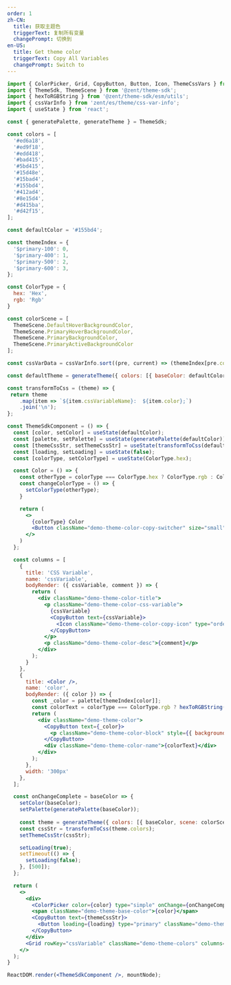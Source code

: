 ```yaml
---
order: 1
zh-CN:
  title: 获取主题色
  triggerText: 复制所有变量
  changePrompt: 切换到
en-US:
  title: Get theme color
  triggerText: Copy All Variables
  changePrompt: Switch to
---
```


```jsx
import { ColorPicker, Grid, CopyButton, Button, Icon, ThemeCssVars } from 'zent';
import { ThemeSdk, ThemeScene } from '@zent/theme-sdk';
import { hexToRGBString } from '@zent/theme-sdk/esm/utils';
import { cssVarInfo } from 'zent/es/theme/css-var-info';
import { useState } from 'react';

const { generatePalette, generateTheme } = ThemeSdk;

const colors = [
  '#ed6a18',
  '#ed9f18',
  '#edd418',
  '#bad415',
  '#5bd415',
  '#15d48e',
  '#15bad4',
  '#155bd4',
  '#412ad4',
  '#8e15d4',
  '#d415ba',
  '#d42f15',
];

const defaultColor = '#155bd4';

const themeIndex = {
  '$primary-100': 0,
  '$primary-400': 1,
  '$primary-500': 2,
  '$primary-600': 3,
};

const ColorType = {
  hex: 'Hex',
  rgb: 'Rgb'
}

const colorScene = [
  ThemeScene.DefaultHoverBackgroundColor,
  ThemeScene.PrimaryHoverBackgroundColor,
  ThemeScene.PrimaryBackgroundColor,
  ThemeScene.PrimaryActiveBackgroundColor
];

const cssVarData = cssVarInfo.sort((pre, current) => (themeIndex[pre.color] - themeIndex[current.color]));

const defaultTheme = generateTheme({ colors: [{ baseColor: defaultColor, scene: colorScene }] }, ThemeCssVars);

const transformToCss = (theme) => {
 return theme
    .map(item => `${item.cssVariableName}:  ${item.color};`)
    .join('\n');
};

const ThemeSdkComponent = () => {
  const [color, setColor] = useState(defaultColor);
  const [palette, setPalette] = useState(generatePalette(defaultColor));
  const [themeCssStr, setThemeCssStr] = useState(transformToCss(defaultTheme.colors));
  const [loading, setLoading] = useState(false);
  const [colorType, setColorType] = useState(ColorType.hex);

  const Color = () => {
    const otherType = colorType === ColorType.hex ? ColorType.rgb : ColorType.hex;
    const changeColorType = () => {
      setColorType(otherType);
    }

    return (
      <>
        {colorType} Color
        <Button className="demo-theme-color-copy-switcher" size="small" onClick={changeColorType}>{i18n.changePrompt} {otherType}</Button>
      </>
    )
  };

  const columns = [
    {
      title: 'CSS Variable',
      name: 'cssVariable',
      bodyRender: ({ cssVariable, comment }) => {
        return (
          <div className="demo-theme-color-title">
            <p className="demo-theme-color-css-variable">
              {cssVariable}
              <CopyButton text={cssVariable}>
                <Icon className="demo-theme-color-copy-icon" type="order-o" />
              </CopyButton>
            </p>
            <p className="demo-theme-color-desc">{comment}</p>
          </div>
        );
      }
    },
    {
      title: <Color />,
      name: 'color',
      bodyRender: ({ color }) => {
        const _color = palette[themeIndex[color]];
        const colorText = colorType === ColorType.rgb ? hexToRGBString(_color) : _color ;
        return (
          <div className="demo-theme-color">
            <CopyButton text={_color}>
              <p className="demo-theme-color-block" style={{ background: _color }}></p>
            </CopyButton>
            <div className="demo-theme-color-name">{colorText}</div>
          </div>
        );
      },
      width: '300px'
    },
  ];

  const onChangeComplete = baseColor => {
    setColor(baseColor);
    setPalette(generatePalette(baseColor));
 
    const theme = generateTheme({ colors: [{ baseColor, scene: colorScene }] }, ThemeCssVars);
    const cssStr = transformToCss(theme.colors);
    setThemeCssStr(cssStr);

    setLoading(true);
    setTimeout(() => {
      setLoading(false);
    }, [500]);
  };

  return (
    <>
      <div>
        <ColorPicker color={color} type="simple" onChange={onChangeComplete} presetColors={colors} />
        <span className="demo-theme-base-color">{color}</span>
        <CopyButton text={themeCssStr}>
          <Button loading={loading} type="primary" className="demo-theme-copy-btn">{i18n.triggerText}</Button>
        </CopyButton>
      </div>
      <Grid rowKey="cssVariable" className="demo-theme-colors" columns={columns} datasets={cssVarData} />
    </>
  );
}

ReactDOM.render(<ThemeSdkComponent />, mountNode);
```
<style>
.demo-theme-color-title {
  font-size: 14px;
  color: #333;
}

.demo-theme-color-css-variable {
  cursor: pointer;
}

.demo-theme-color-desc {
  font-size: 12px;
  color: #999;
}

.demo-theme-color {
  margin: 4px 8px 4px 4px;
  display: flex;
  align-items: center;
}

.demo-theme-color-copy-switcher {
  margin-left: 16px;
}

.demo-theme-color-block {
  width: 80px;
  height: 30px;
  margin-bottom: 4px;
  border-radius: 2px;
  display: flex;
  justify-content: center;
  align-items: center;
  color: #000;
  cursor: pointer;
}

.demo-theme-color-copy-icon {
  margin-left: 4px;
}

.demo-theme-color-name {
  color: #333;
  text-align: center;
  margin-left: 4px;
}

.demo-theme-base-color {
  margin-left: 8px;
}

.demo-theme-copy-btn {
  float: right;
}

.demo-theme-colors {
  margin-top: 16px;
}
</style>
